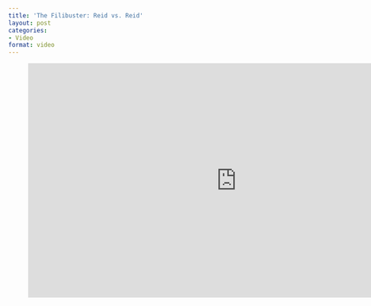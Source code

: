 ```yaml
---
title: 'The Filibuster: Reid vs. Reid'
layout: post
categories:
- Video
format: video
---
```


<figure class="wp-block-embed-youtube wp-block-embed is-type-video is-provider-youtube wp-embed-aspect-16-9 wp-has-aspect-ratio"><div class="wp-block-embed__wrapper"><iframe allowfullscreen="" frameborder="0" height="473" loading="lazy" src="https://www.youtube.com/embed/RdTwcrYgoqs?feature=oembed" width="840"></iframe></div></figure>